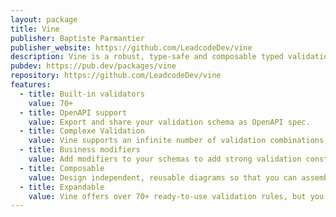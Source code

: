 ```yaml
---
layout: package
title: Vine
publisher: Baptiste Parmantier
publisher_website: https://github.com/LeadcodeDev/vine
description: Vine is a robust, type-safe and composable typed validation library for Dart/Flutter, inspired by Vine.js from Adonis framework, designed to simplify and secure data in applications.
pubdev: https://pub.dev/packages/vine
repository: https://github.com/LeadcodeDev/vine
features:
  - title: Built-in validators
    value: 70+
  - title: OpenAPI support
    value: Export and share your validation schema as OpenAPI spec.
  - title: Complexe Validation
    value: Vine supports an infinite number of validation combinations, regardless of their depth or complexity.
  - title: Business modifiers
    value: Add modifiers to your schemas to add strong validation constraints and represent your business needs.
  - title: Composable
    value: Design independent, reusable diagrams so that you can assemble them to suit your needs.
  - title: Expandable
    value: Vine offers over 70+ ready-to-use validation rules, but you can also create your own custom rules.
---
```

